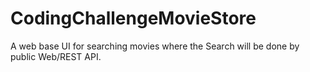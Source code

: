 # CodingChallengeMovieStore
A web base UI for searching movies where the Search will be done by public Web/REST API.
